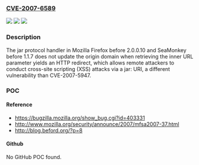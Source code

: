 ### [CVE-2007-6589](https://cve.mitre.org/cgi-bin/cvename.cgi?name=CVE-2007-6589)
![](https://img.shields.io/static/v1?label=Product&message=n%2Fa&color=blue)
![](https://img.shields.io/static/v1?label=Version&message=n%2Fa&color=blue)
![](https://img.shields.io/static/v1?label=Vulnerability&message=n%2Fa&color=brighgreen)

### Description

The jar protocol handler in Mozilla Firefox before 2.0.0.10 and SeaMonkey before 1.1.7 does not update the origin domain when retrieving the inner URL parameter yields an HTTP redirect, which allows remote attackers to conduct cross-site scripting (XSS) attacks via a jar: URI, a different vulnerability than CVE-2007-5947.

### POC

#### Reference
- https://bugzilla.mozilla.org/show_bug.cgi?id=403331
- http://www.mozilla.org/security/announce/2007/mfsa2007-37.html
- http://blog.beford.org/?p=8

#### Github
No GitHub POC found.

